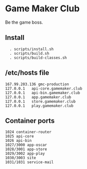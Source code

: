 # Game Maker Club
Be the game boss.

## Install
```
  . scripts/install.sh
  . scripts/build.sh
  . scripts/build-classes.sh
```

## /etc/hosts file
```
167.99.203.136 gmc-production
127.0.0.1	api-core.gamemaker.club
127.0.0.1	api-bin.gamemaker.club
127.0.0.1	app.gamemaker.club
127.0.0.1	store.gamemaker.club
127.0.0.1	play.gamemaker.club
```

## Container ports
```
1024 container-router
1025 api-core
1026 api-bin
1027/3000 app-oscar
1028/3001 app-store
1029/3002 app-play
1030/3003 site
1031/1031 service-mail
```
